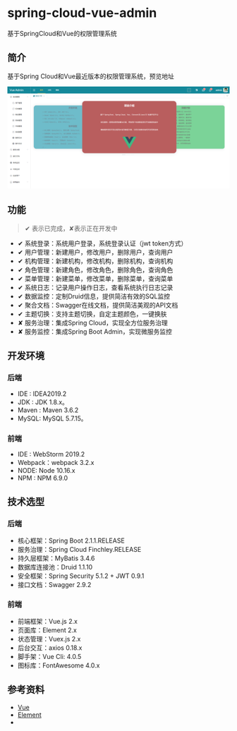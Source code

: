 # spring-cloud-vue-admin

基于SpringCloud和Vue的权限管理系统

## 简介

基于Spring Cloud和Vue最近版本的权限管理系统，预览地址

![菜单介绍](images/home.png)

## 功能

> ✔ 表示已完成，✘表示正在开发中

+ ✔ 系统登录：系统用户登录，系统登录认证（jwt token方式）
+ ✔ 用户管理：新建用户，修改用户，删除用户，查询用户
+ ✔ 机构管理：新建机构，修改机构，删除机构，查询机构
+ ✔ 角色管理：新建角色，修改角色，删除角色，查询角色
+ ✔ 菜单管理：新建菜单，修改菜单，删除菜单，查询菜单
+ ✔ 系统日志：记录用户操作日志，查看系统执行日志记录
+ ✔ 数据监控：定制Druid信息，提供简洁有效的SQL监控
+ ✔ 聚合文档：Swagger在线文档，提供简洁美观的API文档
+ ✔ 主题切换：支持主题切换，自定主题颜色，一键换肤
+ ✘ 服务治理：集成Spring Cloud，实现全方位服务治理
+ ✘ 服务监控：集成Spring Boot Admin，实现微服务监控

## 开发环境

### 后端

+ IDE : IDEA2019.2
+ JDK : JDK 1.8.x。
+ Maven : Maven 3.6.2
+ MySQL: MySQL 5.7.15。

### 前端

+ IDE : WebStorm 2019.2
+ Webpack：webpack 3.2.x
+ NODE: Node 10.16.x
+ NPM : NPM 6.9.0

## 技术选型

### 后端

+ 核心框架：Spring Boot 2.1.1.RELEASE
+ 服务治理：Spring Cloud Finchley.RELEASE
+ 持久层框架：MyBatis 3.4.6
+ 数据库连接池：Druid 1.1.10
+ 安全框架：Spring Security 5.1.2 + JWT 0.9.1
+ 接口文档：Swagger 2.9.2

### 前端

+ 前端框架：Vue.js 2.x
+ 页面库：Element 2.x
+ 状态管理：Vuex.js 2.x
+ 后台交互：axios 0.18.x
+ 脚手架：Vue Cli: 4.0.5
+ 图标库：FontAwesome 4.0.x

## 参考资料

+ [Vue](https://cn.vuejs.org)
+ [Element](https://element.eleme.cn/#/zh-CN)
+ 